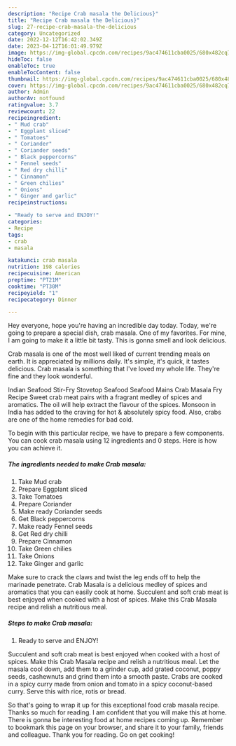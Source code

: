 ```yaml
---
description: "Recipe Crab masala the Delicious}"
title: "Recipe Crab masala the Delicious}"
slug: 27-recipe-crab-masala-the-delicious
category: Uncategorized
date: 2022-12-12T16:42:02.349Z
date: 2023-04-12T16:01:49.979Z
image: https://img-global.cpcdn.com/recipes/9ac474611cba0025/680x482cq70/crab-masala-recipe-main-photo.jpg
hideToc: false
enableToc: true
enableTocContent: false
thumbnail: https://img-global.cpcdn.com/recipes/9ac474611cba0025/680x482cq70/crab-masala-recipe-main-photo.jpg
cover: https://img-global.cpcdn.com/recipes/9ac474611cba0025/680x482cq70/crab-masala-recipe-main-photo.jpg
author: Admin
authorAv: notfound
ratingvalue: 3.7
reviewcount: 22
recipeingredient:
- " Mud crab"
- " Eggplant sliced"
- " Tomatoes"
- " Coriander"
- " Coriander seeds"
- " Black peppercorns"
- " Fennel seeds"
- " Red dry chilli"
- " Cinnamon"
- " Green chilies"
- " Onions"
- " Ginger and garlic"
recipeinstructions:

- "Ready to serve and ENJOY!"
categories:
- Recipe
tags:
- crab
- masala

katakunci: crab masala 
nutrition: 198 calories
recipecuisine: American
preptime: "PT21M"
cooktime: "PT30M"
recipeyield: "1"
recipecategory: Dinner

---
```



Hey everyone, hope you're having an incredible day today. Today, we're going to prepare a special dish, crab masala. One of my favorites. For mine, I am going to make it a little bit tasty. This is gonna smell and look delicious.

Crab masala is one of the most well liked of current trending meals on earth. It is appreciated by millions daily. It's simple, it's quick, it tastes delicious. Crab masala is something that I've loved my whole life. They're fine and they look wonderful.

Indian Seafood Stir-Fry Stovetop Seafood Seafood Mains Crab Masala Fry Recipe Sweet crab meat pairs with a fragrant medley of spices and aromatics. The oil will help extract the flavour of the spices. Monsoon in India has added to the craving for hot &amp; absolutely spicy food. Also, crabs are one of the home remedies for bad cold.


To begin with this particular recipe, we have to prepare a few components. You can cook crab masala using 12 ingredients and 0 steps. Here is how you can achieve it.

<!--inarticleads1-->

##### The ingredients needed to make Crab masala:

1. Take  Mud crab
1. Prepare  Eggplant sliced
1. Take  Tomatoes
1. Prepare  Coriander
1. Make ready  Coriander seeds
1. Get  Black peppercorns
1. Make ready  Fennel seeds
1. Get  Red dry chilli
1. Prepare  Cinnamon
1. Take  Green chilies
1. Take  Onions
1. Take  Ginger and garlic


Make sure to crack the claws and twist the leg ends off to help the marinade penetrate. Crab Masala is a delicious medley of spices and aromatics that you can easily cook at home. Succulent and soft crab meat is best enjoyed when cooked with a host of spices. Make this Crab Masala recipe and relish a nutritious meal. 

<!--inarticleads2-->

##### Steps to make Crab masala:


1. Ready to serve and ENJOY!

Succulent and soft crab meat is best enjoyed when cooked with a host of spices. Make this Crab Masala recipe and relish a nutritious meal. Let the masala cool down, add them to a grinder cup, add grated coconut, poppy seeds, cashewnuts and grind them into a smooth paste. Crabs are cooked in a spicy curry made from onion and tomato in a spicy coconut-based curry. Serve this with rice, rotis or bread. 

So that's going to wrap it up for this exceptional food crab masala recipe. Thanks so much for reading. I am confident that you will make this at home. There is gonna be interesting food at home recipes coming up. Remember to bookmark this page on your browser, and share it to your family, friends and colleague. Thank you for reading. Go on get cooking!
